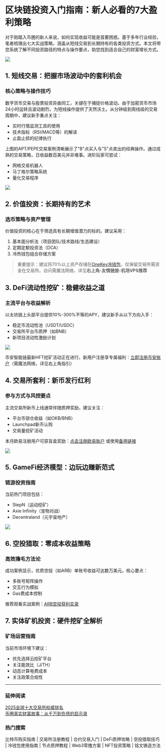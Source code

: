 # 区块链投资入门指南：新人必看的7大盈利策略

对于刚踏入币圈的新人来说，如何实现收益可能是首要困惑。基于多年行业经验，笔者梳理出七大实战策略，涵盖从短线交易到长期持有的各类投资方式。本文将带您系统了解不同投资路径的特点与操作要点，助您找到适合自己的财富增长方式。

![](https://ac63e02.webp.li/biquanjiaoyi.png)

## 1. 短线交易：把握市场波动中的套利机会
### 核心策略与操作技巧
数字货币交易与股票投资异曲同工，关键在于捕捉价格波动。由于加密货币市场24小时运转且波动剧烈，为短线操作提供了天然沃土。从分钟级到周线级的交易周期中，建议新手重点关注：
- 实时行情监测工具的使用
- 技术指标（RSI/MACD等）的解读
- 止盈止损的纪律执行

上图的APT/PEPE交易案例清晰展示了"B"点买入与"S"点卖出的经典操作。通过成熟的交易策略，日收益数百美元并非难事。进阶玩家可尝试：
- 网格交易机器人
- 马丁格尔策略系统
- 量化交易程序

![](https://ac63e02.webp.li/program-trade.gif)

## 2. 价值投资：长期持有的艺术
### 选币策略与资产管理
价值投资的核心在于筛选具有长期增值潜力的标的。建议采用：
1. 基本面分析法（项目团队/技术路线/生态建设）
2. 定期定额投资法（DCA）
3. 冷热钱包组合存储方案

> 重要提示：建议将70%以上资产存储在[OneKey冷钱包](https://card.onekey.so/?i=CA6RMD)，仅保留交易所需资金在交易所。访问需魔法网络，详见**右上角-友情链接-机场VPS推荐**

## 3. DeFi流动性挖矿：稳健收益之道
### 主流平台与收益解析
以太坊链上头部平台提供10%-300%不等的APY，建议新手从以下方向入手：
- 稳定币流动性池（USDT/USDC）
- 交易所平台币质押（如BNB）
- 新项目流动性激励计划

![](https://ac63e02.webp.li/bnb-defi.png)

币安智能链最新HFT挖矿活动正在进行，新用户注册享专属福利：[立即注册币安账户](https://accounts.binance.com/zh-CN/register?ref=36457687)（需魔法网络，详见右上角指引）

## 4. 交易所套利：新币发行红利
### 参与方式与风控要点
主流交易所新币上线通常伴随质押奖励，建议关注：
- 平台币锁仓收益（如OKB/BNB）
- Launchpad新币认购
- 交易量挖矿活动

本月欧易注册用户可获盲盒奖励：[点击注册欧易账户](https://www.okx.com/zh-hans/join/74873351) 或使用[备用链接](https://www.chouyi.world/zh-hans/join/18639032)

[![](https://fe095ec.webp.li/top-10-exchanges-001.jpg)](https://www.chouyi.world/zh-hans/join/18639032)

## 5. GameFi经济模型：边玩边赚新范式
### 链游投资指南
当前热门项目包括：
- StepN（运动挖矿）
- Axie Infinity（宠物对战）
- Decentraland（元宇宙地产）

![](https://ac63e02.webp.li/gamefi-stepN.gif)

## 6. 空投猎取：零成本收益策略
### 高效撸毛方法论
成功案例显示，优质空投（如ARB）单账号收益可达数万美元。核心要点：
- 多账号矩阵操作
- 交互行为模拟
- Gas费成本控制

推荐观看实战案例：[ARB空投获利实录](https://www.youtube.com/watch?reload=9&v=etCqRv0Mxoc)

## 7. 实体矿机投资：硬件挖矿全解析
### 矿场运营指南
当前市场环境下建议：
- 优先选择云挖矿平台
- 关注能效比（J/TH）
- 动态计算电费成本
- 关注政策合规性

---

### 延伸阅读
[2025全球十大交易所权威排名](https://btc8848.com/top-10-exchanges/)  
[币圈真实财富故事：从千万到负债的启示录](https://heiyetouzi.xyz/biquanstory001/)

### 热门搜索
比特币购买指南 | 交易所注册教程 | 合约交易入门 | DeFi质押攻略 | 空投猎取技巧 | 冷钱包使用指南 | 节点质押教程 | Web3零撸方案 | NFT投资策略 | 铭文铸造方法